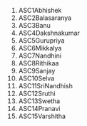 1. ASC1Abhishek
2. ASC2Balasaranya
3. ASC3Banu
4. ASC4Dakshnakumar
5. ASC5Gurupriya
6. ASC6Mikkalya
7. ASC7Nandhini
8. ASC8Rithikaa
9. ASC9Sanjay
10. ASC10Selva
11. ASC11SriNandhish
12. ASC12Sruthi
13. ASC13Swetha
14. ASC14Pranavi
15. ASC15Varshitha
